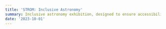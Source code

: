 ```yaml
---
title: 'STROM: Inclusive Astronomy'
summary: Inclusive astronomy exhibition, designed to ensure accessibility for all audiences. 
date: '2023-10-01'
---
```

